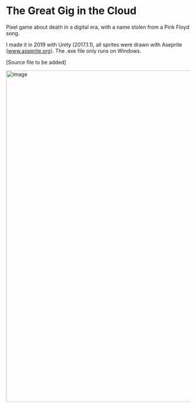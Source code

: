 # The Great Gig in the Cloud

Pixel game about death in a digital era, with a name stolen from a Pink Floyd song. 

I made it in 2019 with Unity (2017.1.1), all sprites were drawn with Aseprite (www.aseprite.org). The .exe file only runs on Windows.

[Source file to be added]

<img width="905" alt="image" src="https://user-images.githubusercontent.com/109458598/179396445-de7fe5c2-33e1-47c1-a584-6fb4a24cbbdb.png">
